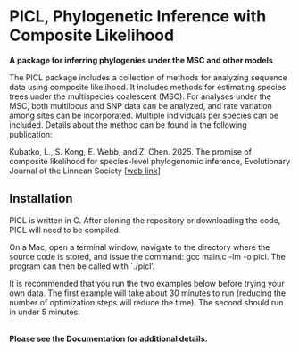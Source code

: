 # PICL, Phylogenetic Inference with Composite Likelihood
<b>A package for inferring phylogenies under the MSC and other models</b>

The PICL package includes a collection of methods for analyzing sequence data using composite likelihood. It includes methods for estimating species trees under the multispecies coalescent (MSC). For analyses 
under the MSC, both multilocus and SNP data can be analyzed, and rate variation among sites can be incorporated. Multiple individuals per species can be included. Details about the method can be found in the following publication:

Kubatko, L., S. Kong, E. Webb, and Z. Chen. 2025. The promise of composite likelihood for species-level phylogenomic inference, Evolutionary Journal of the Linnean Society [<a href="https://academic.oup.com/evolinnean/advance-article/doi/10.1093/evolinnean/kzaf008/8127126?login=true">web link</a>]




## Installation

PICL is written in C. After cloning the repository or downloading the code, PICL will need to be compiled.

On a Mac, open a terminal window, navigate to the directory where the source code is stored, and issue the command: gcc main.c -lm -o picl. The program can then be called with `./picl’.

It is recommended that you run the two examples below before trying your own data. The first example will take about 30 minutes to run (reducing the number of optimization steps will reduce the time). The second should run in under 5 minutes.

<br>
<b> Please see the Documentation for additional details.</b>
